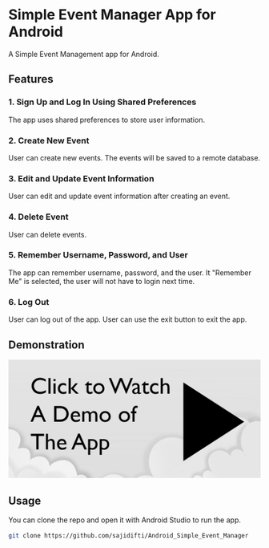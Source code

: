 # Simple Event Manager App for Android

 A Simple Event Management app for Android.

## Features

### 1. Sign Up and Log In Using Shared Preferences

The app uses shared preferences to store user information.

### 2. Create New Event

User can create new events. The events will be saved to a remote database.

### 3. Edit and Update Event Information

User can edit and update event information after creating an event.

### 4. Delete Event

User can delete events.

### 5. Remember Username, Password, and User

The app can remember username, password, and the user. It "Remember Me" is selected, the user will not have to login next time.

### 6. Log Out

User can log out of the app. User can use the exit button to exit the app.

## Demonstration

[![Video Thumbnail](demo.png)](https://sajidifti.com/static/EventDemo.mp4)

## Usage

You can clone the repo and open it with Android Studio to run the app.

```bash
git clone https://github.com/sajidifti/Android_Simple_Event_Manager
```
